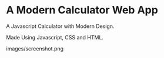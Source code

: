 # A Modern Calculator Web App
A Javascript Calculator with Modern Design.

Made Using Javascript, CSS and HTML.

images/screenshot.png
